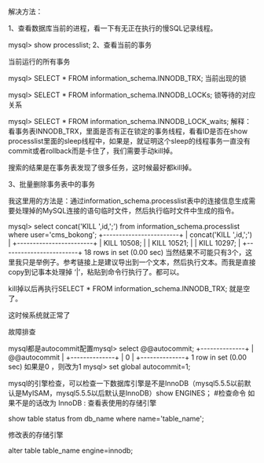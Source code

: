 
解决方法：

1、查看数据库当前的进程，看一下有无正在执行的慢SQL记录线程。

mysql> show  processlist;
2、查看当前的事务

当前运行的所有事务

mysql> SELECT * FROM information_schema.INNODB_TRX;
当前出现的锁

mysql> SELECT * FROM information_schema.INNODB_LOCKs;
锁等待的对应关系

mysql> SELECT * FROM information_schema.INNODB_LOCK_waits;
解释：看事务表INNODB_TRX，里面是否有正在锁定的事务线程，看看ID是否在show processlist里面的sleep线程中，如果是，就证明这个sleep的线程事务一直没有commit或者rollback而是卡住了，我们需要手动kill掉。

搜索的结果是在事务表发现了很多任务，这时候最好都kill掉。

3、批量删除事务表中的事务

我这里用的方法是：通过information_schema.processlist表中的连接信息生成需要处理掉的MySQL连接的语句临时文件，然后执行临时文件中生成的指令。

mysql>  select concat('KILL ',id,';') from information_schema.processlist where user='cms_bokong';
+------------------------+
| concat('KILL ',id,';') |
+------------------------+
| KILL 10508;            |
| KILL 10521;            |
| KILL 10297;            |
+------------------------+
18 rows in set (0.00 sec)
当然结果不可能只有3个，这里我只是举例子。参考链接上是建议导出到一个文本，然后执行文本。而我是直接copy到记事本处理掉 ‘|’，粘贴到命令行执行了。都可以。

kill掉以后再执行SELECT * FROM information_schema.INNODB_TRX; 就是空了。

这时候系统就正常了

故障排查

mysql都是autocommit配置mysql> select @@autocommit;
+--------------+
| @@autocommit |
+--------------+
|            0 |
+--------------+
1 row in set (0.00 sec)
如果是0 ，则改为1
mysql> set global autocommit=1;

mysql的引擎检查，可以检查一下数据库引擎是不是InnoDB（mysql5.5.5以前默认是MyISAM，mysql5.5.5以后默认是InnoDB）show ENGINES； #检查命令
如果不是的话改为 InnoDB :
查看表使用的存储引擎

show table status from db_name where name='table_name';

修改表的存储引擎

alter table table_name engine=innodb;